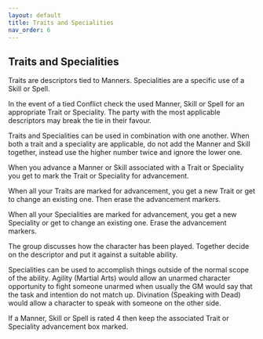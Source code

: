 ```yaml
---
layout: default
title: Traits and Specialities
nav_order: 6
---
```

## Traits and Specialities

Traits are descriptors tied to Manners.
Specialities are a specific use of a Skill or Spell.

In the event of a tied Conflict check the used Manner, Skill or Spell for an appropriate Trait or Speciality. The party with the most applicable descriptors may break the tie in their favour.

Traits and Specialities can be used in combination with one another. When both a trait and a speciality are applicable, do not add the Manner and Skill together, instead use the higher number twice and ignore the lower one.

When you advance a Manner or Skill associated with a Trait or Speciality you get to mark the Trait or Speciality for advancement.

When all your Traits are marked for advancement, you get a new Trait or get to change an existing one. Then erase the advancement markers.

When all your Specialities are marked for advancement, you get a new Speciality or get to change an existing one. Erase the advancement markers.

The group discusses how the character has been played. Together decide on the descriptor and put it against a suitable ability. 

Specialities can be used to accomplish things outside of the normal scope of the ability. Agility (Martial Arts) would allow an unarmed character opportunity to fight someone unarmed when usually the GM would say that the task and intention do not match up. Divination (Speaking with Dead) would allow a character to speak with someone on the other side. 

If a Manner, Skill or Spell is rated 4 then keep the associated Trait or Speciality advancement box marked.
